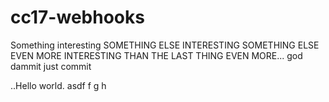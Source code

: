# cc17-webhooks
Something interesting
SOMETHING ELSE INTERESTING
SOMETHING ELSE EVEN MORE INTERESTING THAN THE LAST THING
EVEN MORE... god dammit just commit


..Hello world.
asdf
f
g
h
